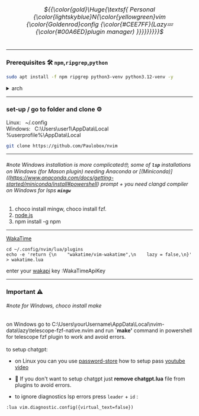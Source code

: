 ### <div title="Nvim config" align="center"><h6>${{\color{gold}\Huge{\textsf{  Personal {\color{lightskyblue}N{\color{yellowgreen}vim {\color{Goldenrod}config {\color{#CEE7FF}(Lazy💤 {\color{#00A6ED}plugin manager) \}}}}}}}}}\$<h6></div>
---
### Prerequisites 🛠️ **`npm`**,**`ripgrep`**,**`python`**
```bash
sudo apt install -f npm ripgrep python3-venv python3.12-venv -y
```

<details><summary>arch</summary>

```
rm -rf ~/.local/share/nvim && rm -rf ~/.local/state/nvim
cd ~/.config
rm -rf nvim
sudo pacman -Syu npm ripgrep python-virtualenv --noconfirm
git clone https://github.com/Paulobox/nvim
```

</details>

---

### set-up / go to folder and clone ⚙️
Linux:   ~/.config <br>
Windows:   C:\Users\user1\AppData\Local <br> %userprofile%\AppData\Local

```bash
git clone https://github.com/Paulobox/nvim
```

---

###### #note Windows installation is more complicated🤓, some of **`lsp`** installations on Windows (for Mason plugin) needing Anaconda or [(Miniconda)]((https://www.anaconda.com/docs/getting-started/miniconda/install#powershell) prompt + you need clangd compiler on Windows for lsps **`mingw`** <br> 
1. choco install mingw, choco install fzf.
2. [node.js](https://nodejs.org/en/download) <br>
3. npm install -g npm <br>

---

[WakaTime](https://wakatime.com/neovim)
```
cd ~/.config/nvim/lua/plugins
echo -e 'return {\n    "wakatime/vim-wakatime",\n    lazy = false,\n}' > wakatime.lua
```

enter your [wakapi](https://wakatime.com/settings/api-key) key
:WakaTimeApiKey

---

### Important ⚠️
###### #note for Windows, choco install make
on Windows go to C:\Users\yourUsername\AppData\Local\nvim-data\lazy\telescope-fzf-native.nvim and run **`make'** command in powershell for telescope fzf plugin to work and avoid errors. <br><br>
to setup chatgpt:
- on Linux you can you use [password-store](https://www.passwordstore.org)  how to setup pass [youtube video](https://www.youtube.com/watch?v=FhwsfH2TpFA)<br>
<!-- ►on Windows to quickly set up place your api key in Documents in file called **`openaikey.txt`** in **`Documents folder`**<br> -->
<!-- ►storing passwords in txt files is not safe.<br> -->
- 🚨 If you don't want to setup chatgpt just **remove chatgpt.lua** file from plugins to avoid errors.

- to ignore diagnostics lsp errors press `leader` + `id` :
```
:lua vim.diagnostic.config({virtual_text=false})
```
